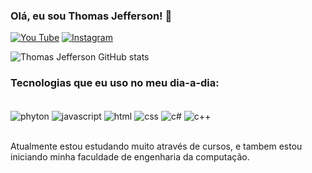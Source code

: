 
### Olá, eu sou Thomas Jefferson! 👋 

[![You Tube](https://img.shields.io/badge/YouTube-FF0000?style=for-the-badge&logo=youtube&logoColor=white)]()
[![Instagram](https://img.shields.io/badge/Instagram-E4405F?style=for-the-badge&logo=instagram&logoColor=white)](https://www.instagram.com/011.medeiros/#)

![Thomas Jefferson GitHub stats](https://github-readme-stats.vercel.app/api?username=thomasmedeiros1&show_icons=true&theme=dracula)

### Tecnologias que eu uso no meu dia-a-dia:

<div style= "display: inline_block"><br/>
    <img align="center" alt="phyton" src="https://img.shields.io/badge/Python-3776AB?style=for-the-badge&logo=python&logoColor=white" />
   <img align="center" alt="javascript" src="https://img.shields.io/badge/JavaScript-323330?style=for-the-badge&logo=javascript&logoColor=F7DF1E" />
   <img align="center" alt="html" src="https://img.shields.io/badge/HTML-239120?style=for-the-badge&logo=html5&logoColor=white" />

   <img align="center" alt="css" src="https://img.shields.io/badge/CSS-239120?&style=for-the-badge&logo=css3&logoColor=white" />
    <img align="center" alt="c#" src="https://img.shields.io/badge/C%23-239120?style=for-the-badge&logo=c-sharp&logoColor=white" />
     <img align="center" alt="c++" src="https://img.shields.io/badge/C%2B%2B-00599C?style=for-the-badge&logo=c%2B%2B&logoColor=white" />
</div><br/>

Atualmente estou estudando muito através de cursos, e tambem estou iniciando minha faculdade de engenharia da computação.


